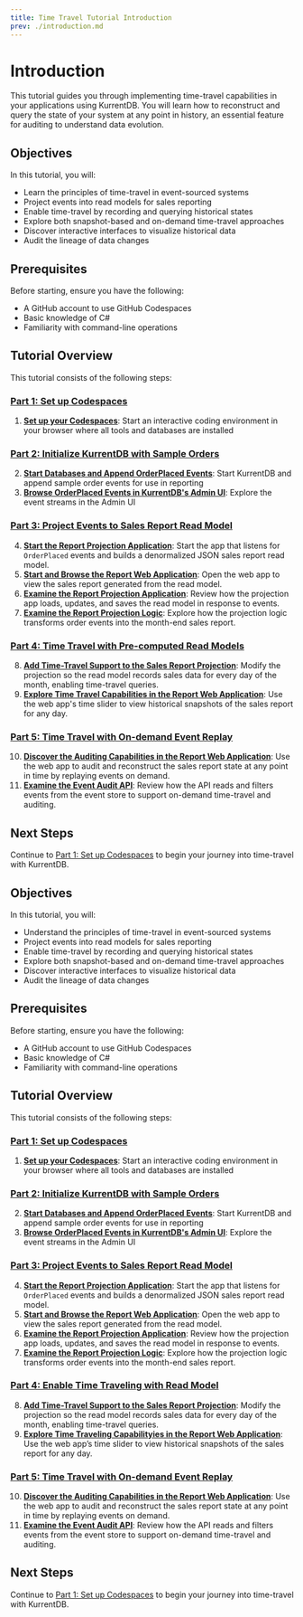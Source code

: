 ```yaml
---
title: Time Travel Tutorial Introduction
prev: ./introduction.md
---
```


# Introduction

This tutorial guides you through implementing time-travel capabilities in your applications using KurrentDB. You will learn how to reconstruct and query the state of your system at any point in history, an essential feature for auditing to understand data evolution.

## Objectives

In this tutorial, you will:

- Learn the principles of time-travel in event-sourced systems
- Project events into read models for sales reporting
- Enable time-travel by recording and querying historical states
- Explore both snapshot-based and on-demand time-travel approaches
- Discover interactive interfaces to visualize historical data
- Audit the lineage of data changes

## Prerequisites

Before starting, ensure you have the following:

- A GitHub account to use GitHub Codespaces
- Basic knowledge of C#
- Familiarity with command-line operations

## Tutorial Overview

This tutorial consists of the following steps:

### [Part 1: Set up Codespaces](/getting-started/use-cases/time-travel/tutorial-1.md)
1. **[Set up your Codespaces](/getting-started/use-cases/time-travel/tutorial-1.md#step-1-set-up-your-codespaces)**: Start an interactive coding environment in your browser where all tools and databases are installed

### [Part 2: Initialize KurrentDB with Sample Orders](/getting-started/use-cases/time-travel/tutorial-2.md)
2. **[Start Databases and Append OrderPlaced Events](/getting-started/use-cases/time-travel/tutorial-2.md#step-2-start-databases-and-append-orderplaced-event-to-kurrentdb)**: Start KurrentDB and append sample order events for use in reporting
3. **[Browse OrderPlaced Events in KurrentDB's Admin UI](/getting-started/use-cases/time-travel/tutorial-2.md#step-3-browse-orderplaced-events-in-kurrentdb-s-admin-ui)**: Explore the event streams in the Admin UI

### [Part 3: Project Events to Sales Report Read Model](/getting-started/use-cases/time-travel/tutorial-3.md)
4. **[Start the Report Projection Application](/getting-started/use-cases/time-travel/tutorial-3.md#step-4-start-the-report-projection-application)**: Start the app that listens for `OrderPlaced` events and builds a denormalized JSON sales report read model.
5. **[Start and Browse the Report Web Application](/getting-started/use-cases/time-travel/tutorial-3.md#step-5-start-and-browse-the-report-web-application)**: Open the web app to view the sales report generated from the read model.
6. **[Examine the Report Projection Application](/getting-started/use-cases/time-travel/tutorial-3.md#step-6-examine-the-report-projection-application)**: Review how the projection app loads, updates, and saves the read model in response to events.
7. **[Examine the Report Projection Logic](/getting-started/use-cases/time-travel/tutorial-3.md#step-7-examine-the-report-projection-logic)**: Explore how the projection logic transforms order events into the month-end sales report.

### [Part 4: Time Travel with Pre-computed Read Models](/getting-started/use-cases/time-travel/tutorial-4.md)
8. **[Add Time-Travel Support to the Sales Report Projection](/getting-started/use-cases/time-travel/tutorial-4.md#step-8-add-time-travel-support-to-sales-report-projection)**: Modify the projection so the read model records sales data for every day of the month, enabling time-travel queries.
9. **[Explore Time Travel Capabilities in the Report Web Application](/getting-started/use-cases/time-travel/tutorial-4.md#step-9-explore-time-travel-capability-in-the-report-web-application)**: Use the web app's time slider to view historical snapshots of the sales report for any day.

### [Part 5: Time Travel with On-demand Event Replay](/getting-started/use-cases/time-travel/tutorial-5.md)
10. **[Discover the Auditing Capabilities in the Report Web Application](/getting-started/use-cases/time-travel/tutorial-5.md#step-10-discover-the-auditing-capabilities-in-the-report-web-application)**: Use the web app to audit and reconstruct the sales report state at any point in time by replaying events on demand.
11. **[Examine the Event Audit API](/getting-started/use-cases/time-travel/tutorial-5.md#step-11-examine-the-event-audit-api)**: Review how the API reads and filters events from the event store to support on-demand time-travel and auditing.

## Next Steps

Continue to [Part 1: Set up Codespaces](/getting-started/use-cases/time-travel/tutorial-1.md) to begin your journey into time-travel with KurrentDB.

## Objectives

In this tutorial, you will:

- Understand the principles of time-travel in event-sourced systems
- Project events into read models for sales reporting
- Enable time-travel by recording and querying historical states
- Explore both snapshot-based and on-demand time-travel approaches
- Discover interactive interfaces to visualize historical data
- Audit the lineage of data changes

## Prerequisites

Before starting, ensure you have the following:

- A GitHub account to use GitHub Codespaces
- Basic knowledge of C#
- Familiarity with command-line operations

## Tutorial Overview

This tutorial consists of the following steps:

### [Part 1: Set up Codespaces](/getting-started/use-cases/time-travel/tutorial-1.md)
1. **[Set up your Codespaces](/getting-started/use-cases/time-travel/tutorial-1.md#step-1-set-up-your-codespaces)**: Start an interactive coding environment in your browser where all tools and databases are installed

### [Part 2: Initialize KurrentDB with Sample Orders](/getting-started/use-cases/time-travel/tutorial-2.md)
2. **[Start Databases and Append OrderPlaced Events](/getting-started/use-cases/time-travel/tutorial-2.md#step-2-start-databases-and-append-orderplaced-event-to-kurrentdb)**: Start KurrentDB and append sample order events for use in reporting
3. **[Browse OrderPlaced Events in KurrentDB's Admin UI](/getting-started/use-cases/time-travel/tutorial-2.md#step-3-browse-orderplaced-events-in-kurrentdb-s-admin-ui)**: Explore the event streams in the Admin UI

### [Part 3: Project Events to Sales Report Read Model](/getting-started/use-cases/time-travel/tutorial-3.md)
4. **[Start the Report Projection Application](/getting-started/use-cases/time-travel/tutorial-3.md#step-4-start-the-report-projection-application)**: Start the app that listens for `OrderPlaced` events and builds a denormalized JSON sales report read model.
5. **[Start and Browse the Report Web Application](/getting-started/use-cases/time-travel/tutorial-3.md#step-5-start-and-browse-the-report-web-application)**: Open the web app to view the sales report generated from the read model.
6. **[Examine the Report Projection Application](/getting-started/use-cases/time-travel/tutorial-3.md#step-6-examine-the-report-projection-application)**: Review how the projection app loads, updates, and saves the read model in response to events.
7. **[Examine the Report Projection Logic](/getting-started/use-cases/time-travel/tutorial-3.md#step-7-examine-the-report-projection-logic)**: Explore how the projection logic transforms order events into the month-end sales report.

### [Part 4: Enable Time Traveling with Read Model](/getting-started/use-cases/time-travel/tutorial-4.md)
8. **[Add Time-Travel Support to the Sales Report Projection](/getting-started/use-cases/time-travel/tutorial-4.md#step-8-add-time-traveling-support-to-sales-report-projection)**: Modify the projection so the read model records sales data for every day of the month, enabling time-travel queries.
9. **[Explore Time Traveling Capabilityies in the Report Web Application](/getting-started/use-cases/time-travel/tutorial-4.md#step-9-explore-time-traveling-capability-in-the-report-web-application)**: Use the web app’s time slider to view historical snapshots of the sales report for any day.

### [Part 5: Time Travel with On-demand Event Replay](/getting-started/use-cases/time-travel/tutorial-5.md)
10. **[Discover the Auditing Capabilities in the Report Web Application](/getting-started/use-cases/time-travel/tutorial-5.md#step-10-discover-the-auditing-capabilities-in-the-report-web-application)**: Use the web app to audit and reconstruct the sales report state at any point in time by replaying events on demand.
11. **[Examine the Event Audit API](/getting-started/use-cases/time-travel/tutorial-5.md#step-11-examine-the-event-audit-api)**: Review how the API reads and filters events from the event store to support on-demand time-travel and auditing.

## Next Steps

Continue to [Part 1: Set up Codespaces](/getting-started/use-cases/time-travel/tutorial-1.md) to begin your journey into time-travel with KurrentDB.
